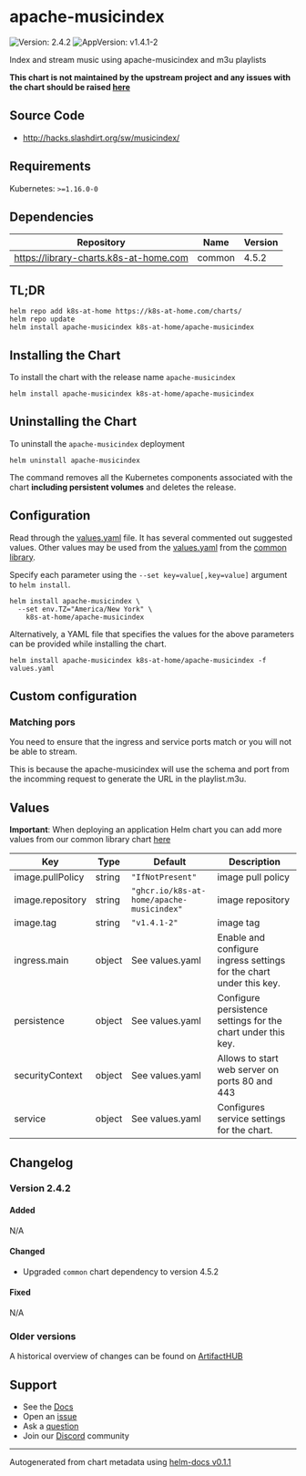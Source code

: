# apache-musicindex

![Version: 2.4.2](https://img.shields.io/badge/Version-2.4.2-informational?style=flat-square) ![AppVersion: v1.4.1-2](https://img.shields.io/badge/AppVersion-v1.4.1--2-informational?style=flat-square)

Index and stream music using apache-musicindex and m3u playlists

**This chart is not maintained by the upstream project and any issues with the chart should be raised [here](https://github.com/k8s-at-home/charts/issues/new/choose)**

## Source Code

* <http://hacks.slashdirt.org/sw/musicindex/>

## Requirements

Kubernetes: `>=1.16.0-0`

## Dependencies

| Repository | Name | Version |
|------------|------|---------|
| https://library-charts.k8s-at-home.com | common | 4.5.2 |

## TL;DR

```console
helm repo add k8s-at-home https://k8s-at-home.com/charts/
helm repo update
helm install apache-musicindex k8s-at-home/apache-musicindex
```

## Installing the Chart

To install the chart with the release name `apache-musicindex`

```console
helm install apache-musicindex k8s-at-home/apache-musicindex
```

## Uninstalling the Chart

To uninstall the `apache-musicindex` deployment

```console
helm uninstall apache-musicindex
```

The command removes all the Kubernetes components associated with the chart **including persistent volumes** and deletes the release.

## Configuration

Read through the [values.yaml](./values.yaml) file. It has several commented out suggested values.
Other values may be used from the [values.yaml](https://github.com/k8s-at-home/library-charts/tree/main/charts/stable/common/values.yaml) from the [common library](https://github.com/k8s-at-home/library-charts/tree/main/charts/stable/common).

Specify each parameter using the `--set key=value[,key=value]` argument to `helm install`.

```console
helm install apache-musicindex \
  --set env.TZ="America/New York" \
    k8s-at-home/apache-musicindex
```

Alternatively, a YAML file that specifies the values for the above parameters can be provided while installing the chart.

```console
helm install apache-musicindex k8s-at-home/apache-musicindex -f values.yaml
```

## Custom configuration

### Matching pors

You need to ensure that the ingress and service ports match
or you will not be able to stream.

This is because the apache-musicindex will use the schema and
port from the incomming request to generate the URL in the
playlist.m3u.

## Values

**Important**: When deploying an application Helm chart you can add more values from our common library chart [here](https://github.com/k8s-at-home/library-charts/tree/main/charts/stable/common)

| Key | Type | Default | Description |
|-----|------|---------|-------------|
| image.pullPolicy | string | `"IfNotPresent"` | image pull policy |
| image.repository | string | `"ghcr.io/k8s-at-home/apache-musicindex"` | image repository |
| image.tag | string | `"v1.4.1-2"` | image tag |
| ingress.main | object | See values.yaml | Enable and configure ingress settings for the chart under this key. |
| persistence | object | See values.yaml | Configure persistence settings for the chart under this key. |
| securityContext | object | See values.yaml | Allows to start web server on ports 80 and 443 |
| service | object | See values.yaml | Configures service settings for the chart. |

## Changelog

### Version 2.4.2

#### Added

N/A

#### Changed

* Upgraded `common` chart dependency to version 4.5.2

#### Fixed

N/A

### Older versions

A historical overview of changes can be found on [ArtifactHUB](https://artifacthub.io/packages/helm/k8s-at-home/apache-musicindex?modal=changelog)

## Support

- See the [Docs](https://docs.k8s-at-home.com/our-helm-charts/getting-started/)
- Open an [issue](https://github.com/k8s-at-home/charts/issues/new/choose)
- Ask a [question](https://github.com/k8s-at-home/organization/discussions)
- Join our [Discord](https://discord.gg/sTMX7Vh) community

----------------------------------------------
Autogenerated from chart metadata using [helm-docs v0.1.1](https://github.com/k8s-at-home/helm-docs/releases/v0.1.1)
